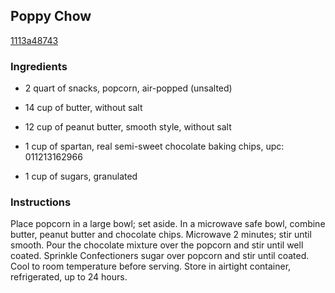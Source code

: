 ## Poppy Chow

[1113a48743](http://www.food.com/recipe/poppy-chow-395821)

### Ingredients

 - 2 quart of snacks, popcorn, air-popped (unsalted)

 - 14 cup of butter, without salt

 - 12 cup of peanut butter, smooth style, without salt

 - 1 cup of spartan, real semi-sweet chocolate baking chips, upc: 011213162966

 - 1 cup of sugars, granulated

### Instructions

Place popcorn in a large bowl; set aside. In a microwave safe bowl, combine butter, peanut butter and chocolate chips. Microwave 2 minutes; stir until smooth. Pour the chocolate mixture over the popcorn and stir until well coated. Sprinkle Confectioners sugar over popcorn and stir until coated. Cool to room temperature before serving. Store in airtight container, refrigerated, up to 24 hours.
